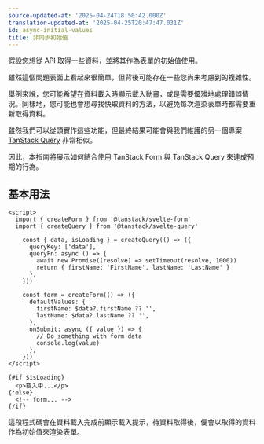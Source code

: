 ```yaml
---
source-updated-at: '2025-04-24T18:50:42.000Z'
translation-updated-at: '2025-04-25T20:47:47.031Z'
id: async-initial-values
title: 非同步初始值
---
```


假設您想從 API 取得一些資料，並將其作為表單的初始值使用。

雖然這個問題表面上看起來很簡單，但背後可能存在一些您尚未考慮到的複雜性。

舉例來說，您可能希望在資料載入時顯示載入動畫，或是需要優雅地處理錯誤情況。同樣地，您可能也會想尋找快取資料的方法，以避免每次渲染表單時都需要重新取得資料。

雖然我們可以從頭實作這些功能，但最終結果可能會與我們維護的另一個專案 [TanStack Query](https://tanstack.com/query) 非常相似。

因此，本指南將展示如何結合使用 TanStack Form 與 TanStack Query 來達成預期的行為。

## 基本用法

```svelte
<script>
  import { createForm } from '@tanstack/svelte-form'
  import { createQuery } from '@tanstack/svelte-query'

    const { data, isLoading } = createQuery(() => ({
      queryKey: ['data'],
      queryFn: async () => {
        await new Promise((resolve) => setTimeout(resolve, 1000))
        return { firstName: 'FirstName', lastName: 'LastName' }
      },
    }))

    const form = createForm(() => ({
      defaultValues: {
        firstName: $data?.firstName ?? '',
        lastName: $data?.lastName ?? '',
      },
      onSubmit: async ({ value }) => {
        // Do something with form data
        console.log(value)
      },
    }))
</script>

{#if $isLoading}
  <p>載入中...</p>
{:else}
  <!-- form... -->
{/if}
```

這段程式碼會在資料載入完成前顯示載入提示，待資料取得後，便會以取得的資料作為初始值來渲染表單。
